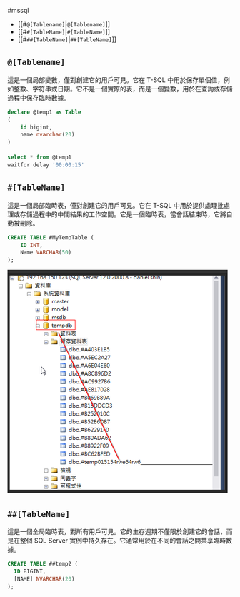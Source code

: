 #mssql 
- [[#`@[Tablename]`|`@[Tablename]`]]
- [[#`#[TableName]`|`#[TableName]`]]
- [[#`##[TableName]`|`##[TableName]`]]


## `@[Tablename]`
這是一個局部變數，僅對創建它的用戶可見。它在 T-SQL 中用於保存單個值，例如整數、字符串或日期。它不是一個實際的表，而是一個變數，用於在查詢或存儲過程中保存臨時數據。
```sql
declare @temp1 as Table
(
	id bigint,
	name nvarchar(20)
)

select * from @temp1
waitfor delay '00:00:15'
```

## `#[TableName]`
這是一個局部臨時表，僅對創建它的用戶可見。它在 T-SQL 中用於提供處理批處理或存儲過程中的中間結果的工作空間。它是一個臨時表，當會話結束時，它將自動被刪除。
```sql
CREATE TABLE #MyTempTable (
    ID INT,
    Name VARCHAR(50)
);
```
![](Pasted%20image%2020240413154534.png)

## `##[TableName]`
這是一個全局臨時表，對所有用戶可見。它的生存週期不僅限於創建它的會話，而是在整個 SQL Server 實例中持久存在。它通常用於在不同的會話之間共享臨時數據。

```sql
CREATE TABLE ##temp2 (
  ID BIGINT,
  [NAME] NVARCHAR(20)
);
```